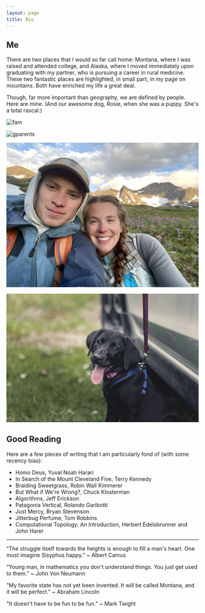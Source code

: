 ```yaml
---
layout: page
title: Bio
---
```


## Me

There are two places that I would so far call home: Montana, where I was raised and 
attended college, and Alaska, where I moved immediately upon graduating with my partner, who is pursuing a 
career in rural medicine. These two fantastic places are highlighted, in small part,
in my page on mountains. Both have 
enriched my life a great deal.

Though, far more important than geography, we are defined by people. Here are mine. (And our awesome dog, Rosie, when she was a puppy. She's a total rascal.)

![fam](./assets/images/fam.JPG)

![gparents](./assets/images/gparents.JPG)

![supercoolgirl](./assets/images/ladyfriend.JPG)

![rosalita](./assets/images/rosalita.JPG)

## Good Reading

Here are a few pieces of writing that I am particularly fond of (with some recency bias):

* Homo Deus, Yuval Noah Harari
* In Search of the Mount Cleveland Five, Terry Kennedy
* Braiding Sweetgrass, Robin Wall Kimmerer
* But What if We're Wrong?, Chuck Klosterman
* Algorithms, Jeff Erickson
* Patagonia Vertical, Rolando Garibotti
* Just Mercy, Bryan Stevenson
* Jitterbug Perfume, Tom Robbins
* Computational Topology: An Introduction, Herbert Edelsbrunner and John Harer

---

“The struggle itself towards the heights is enough to fill a man's heart. One must imagine Sisyphus happy.” ~ Albert Camus

“Young man, in mathematics you don't understand things. You just get used to them.” 
~ John Von Neumann

"My favorite state has not yet been invented. It will be called Montana, and it will be perfect." ~ Abraham Lincoln

"It doesn't have to be fun to be fun." ~ Mark Twight


